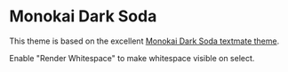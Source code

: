 # Monokai Dark Soda
This theme is based on the excellent [Monokai Dark Soda textmate theme](https://github.com/mrlundis/Monokai-Dark-Soda.tmTheme).

Enable "Render Whitespace" to make whitespace visible on select.